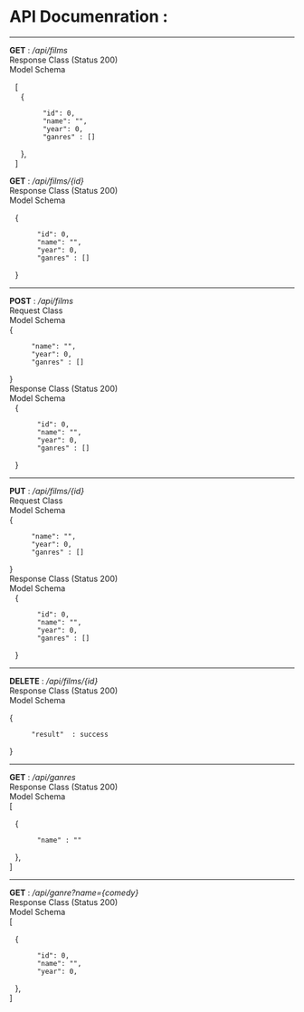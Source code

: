 # API Documenration :

---
 __GET__ : _/api/films_ <br>
 Response Class (Status 200) <br>
 Model Schema 
 <div style="margin-left: 10px;">
[<div style="margin-left: 10px;"> {<div style="margin-left: 10px;">

        "id": 0,
        "name": "",
        "year": 0,
        "ganres" : []
</div>},
</div>] </div> 

 __GET__ : _/api/films/{id}_ <br>
 Response Class (Status 200) <br>
 Model Schema <br>
<div style="margin-left: 10px;">
{ <div style="margin-left: 10px;">

        "id": 0,
        "name": "",
        "year": 0,
        "ganres" : []
</div>} 
</div>

---
 __POST__ : _/api/films_ <Br>
 Request Class <br>
 Model Schema <br>
{ <div style="margin-left: 10px;">

        "name": "",
        "year": 0,
        "ganres" : []
</div>}  <br>
 Response Class (Status 200) <br>
 Model Schema <br>
<div style="margin-left: 10px;">
{ <div style="margin-left: 10px;">

        "id": 0,
        "name": "",
        "year": 0,
        "ganres" : []
</div>} 
</div>

---
 __PUT__ : _/api/films/{id}_ <br>
 Request Class <br>
 Model Schema <br>
{ <div style="margin-left: 10px;">

        "name": "",
        "year": 0,
        "ganres" : []
</div>}  <br>
 Response Class (Status 200) <br>
 Model Schema <br>
<div style="margin-left: 10px;">
{ <div style="margin-left: 10px;">

        "id": 0,
        "name": "",
        "year": 0,
        "ganres" : []
</div>} 
</div>

---

 __DELETE__ : _/api/films/{id}_ <br>
 Response Class (Status 200) <br>
 Model Schema <br>

{ <div style="margin-left: 10px;">

        "result"  : success
</div>} 
</div>

---

 __GET__ : _/api/ganres_ <br>
 Response Class (Status 200) <br>
 Model Schema <br>
[<div style="margin-left: 10px;"> {<div style="margin-left: 10px;">

        "name" : ""
</div>},
</div>] <br>

---
 __GET__ : _/api/ganre?name={comedy}_ <br>
 Response Class (Status 200) <br>
 Model Schema <br>
[<div style="margin-left: 10px;"> {<div style="margin-left: 10px;">

        "id": 0,
        "name": "",
        "year": 0,
</div>},
</div>] <br>